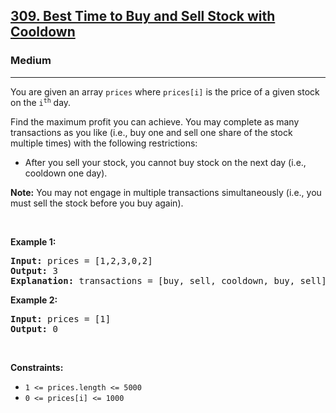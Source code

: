 <h2><a href="https://leetcode.com/problems/best-time-to-buy-and-sell-stock-with-cooldown/">309. Best Time to Buy and Sell Stock with Cooldown</a></h2><h3>Medium</h3><hr><div style="user-select: auto;"><p style="user-select: auto;">You are given an array <code style="user-select: auto;">prices</code> where <code style="user-select: auto;">prices[i]</code> is the price of a given stock on the <code style="user-select: auto;">i<sup style="user-select: auto;">th</sup></code> day.</p>

<p style="user-select: auto;">Find the maximum profit you can achieve. You may complete as many transactions as you like (i.e., buy one and sell one share of the stock multiple times) with the following restrictions:</p>

<ul style="user-select: auto;">
	<li style="user-select: auto;">After you sell your stock, you cannot buy stock on the next day (i.e., cooldown one day).</li>
</ul>

<p style="user-select: auto;"><strong style="user-select: auto;">Note:</strong> You may not engage in multiple transactions simultaneously (i.e., you must sell the stock before you buy again).</p>

<p style="user-select: auto;">&nbsp;</p>
<p style="user-select: auto;"><strong style="user-select: auto;">Example 1:</strong></p>

<pre style="user-select: auto;"><strong style="user-select: auto;">Input:</strong> prices = [1,2,3,0,2]
<strong style="user-select: auto;">Output:</strong> 3
<strong style="user-select: auto;">Explanation:</strong> transactions = [buy, sell, cooldown, buy, sell]
</pre>

<p style="user-select: auto;"><strong style="user-select: auto;">Example 2:</strong></p>

<pre style="user-select: auto;"><strong style="user-select: auto;">Input:</strong> prices = [1]
<strong style="user-select: auto;">Output:</strong> 0
</pre>

<p style="user-select: auto;">&nbsp;</p>
<p style="user-select: auto;"><strong style="user-select: auto;">Constraints:</strong></p>

<ul style="user-select: auto;">
	<li style="user-select: auto;"><code style="user-select: auto;">1 &lt;= prices.length &lt;= 5000</code></li>
	<li style="user-select: auto;"><code style="user-select: auto;">0 &lt;= prices[i] &lt;= 1000</code></li>
</ul>
</div>